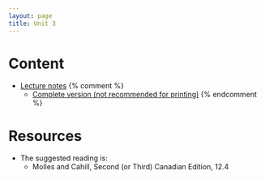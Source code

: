 ```yaml
---
layout: page
title: Unit 3
---
```


# Content

* [Lecture notes](/materials/nonlinear.handouts.pdf)
{% comment %} 
  * [Complete version (not recommended for printing)](/materials/nonlinear.complete.pdf)
{% endcomment %} 

# Resources

* The suggested reading is:
  * Molles and Cahill, Second (or Third) Canadian Edition, 12.4

